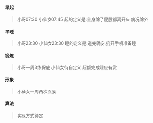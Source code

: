#### 早起
> 小哥07:30 小仙女07:45 起的定义是:全身除了屁股都离开床
病况除外

#### 早睡
> 小哥23:30 小仙女23:30 睡的定义是:道完晚安,扔开手机准备睡

#### 锻炼
> 小哥一周3练保底 小仙女待自定义 超额完成理应有赏

#### 形象
> 小仙女一周两次面膜

#### 算法
> 实现方式待定
